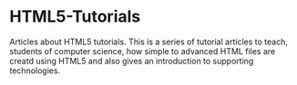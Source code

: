# HTML5-Tutorials
Articles about HTML5 tutorials.
This is a series of tutorial articles to teach, students of computer science, how simple to advanced HTML files are creatd using HTML5 and also gives an introduction to supporting technologies.
